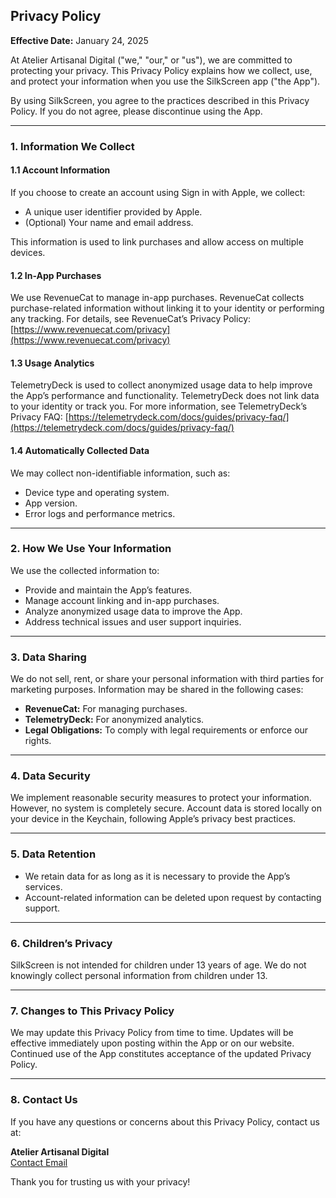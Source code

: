 ## Privacy Policy

**Effective Date:** January 24, 2025

At Atelier Artisanal Digital ("we," "our," or "us"), we are committed to protecting your privacy. This Privacy Policy explains how we collect, use, and protect your information when you use the SilkScreen app ("the App").

By using SilkScreen, you agree to the practices described in this Privacy Policy. If you do not agree, please discontinue using the App.

---

### 1. Information We Collect

#### 1.1 Account Information
If you choose to create an account using Sign in with Apple, we collect:
- A unique user identifier provided by Apple.
- (Optional) Your name and email address.

This information is used to link purchases and allow access on multiple devices.

#### 1.2 In-App Purchases
We use RevenueCat to manage in-app purchases. RevenueCat collects purchase-related information without linking it to your identity or performing any tracking. For details, see RevenueCat’s Privacy Policy: [https://www.revenuecat.com/privacy](https://www.revenuecat.com/privacy)

#### 1.3 Usage Analytics
TelemetryDeck is used to collect anonymized usage data to help improve the App’s performance and functionality. TelemetryDeck does not link data to your identity or track you. For more information, see TelemetryDeck’s Privacy FAQ: [https://telemetrydeck.com/docs/guides/privacy-faq/](https://telemetrydeck.com/docs/guides/privacy-faq/)

#### 1.4 Automatically Collected Data
We may collect non-identifiable information, such as:
- Device type and operating system.
- App version.
- Error logs and performance metrics.

---

### 2. How We Use Your Information

We use the collected information to:
- Provide and maintain the App’s features.
- Manage account linking and in-app purchases.
- Analyze anonymized usage data to improve the App.
- Address technical issues and user support inquiries.

---

### 3. Data Sharing

We do not sell, rent, or share your personal information with third parties for marketing purposes. Information may be shared in the following cases:
- **RevenueCat:** For managing purchases.
- **TelemetryDeck:** For anonymized analytics.
- **Legal Obligations:** To comply with legal requirements or enforce our rights.

---

### 4. Data Security

We implement reasonable security measures to protect your information. However, no system is completely secure. Account data is stored locally on your device in the Keychain, following Apple’s privacy best practices.

---

### 5. Data Retention

- We retain data for as long as it is necessary to provide the App’s services.
- Account-related information can be deleted upon request by contacting support.

---

### 6. Children’s Privacy

SilkScreen is not intended for children under 13 years of age. We do not knowingly collect personal information from children under 13.

---

### 7. Changes to This Privacy Policy

We may update this Privacy Policy from time to time. Updates will be effective immediately upon posting within the App or on our website. Continued use of the App constitutes acceptance of the updated Privacy Policy.

---

### 8. Contact Us

If you have any questions or concerns about this Privacy Policy, contact us at:

**Atelier Artisanal Digital**  
[Contact Email](mailto:silkscreenapp@diprofio.net)

Thank you for trusting us with your privacy!
